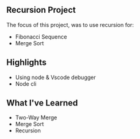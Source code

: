 ## Recursion Project
The focus of this project, was to use recursion for: 
- Fibonacci Sequence
- Merge Sort

## Highlights
- Using node & Vscode debugger
- Node cli

## What I've Learned
- Two-Way Merge
- Merge Sort
- Recursion
